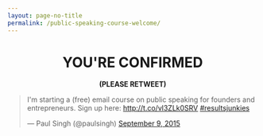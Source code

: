 ```yaml
---
layout: page-no-title
permalink: /public-speaking-course-welcome/
---
```


<h1 align="center"><strong>YOU'RE CONFIRMED</strong></h1>

<p align="center"><strong>(PLEASE RETWEET)</strong></p>

<blockquote class="twitter-tweet" lang="en"><p lang="en" dir="ltr">I&#39;m starting a (free) email course on public speaking for founders and entrepreneurs. Sign up here: <a href="http://t.co/vl3ZLk0SRV">http://t.co/vl3ZLk0SRV</a> <a href="https://twitter.com/hashtag/resultsjunkies?src=hash">#resultsjunkies</a></p>&mdash; Paul Singh (@paulsingh) <a href="https://twitter.com/paulsingh/status/641636215238848512">September 9, 2015</a></blockquote>